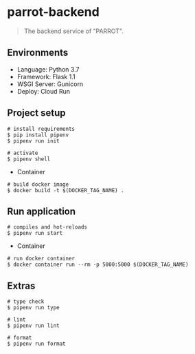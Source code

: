 # parrot-backend
> The backend service of "PARROT".

## Environments
- Language: Python 3.7
- Framework: Flask 1.1
- WSGI Server: Gunicorn
- Deploy: Cloud Run

## Project setup
```
# install requirements
$ pip install pipenv
$ pipenv run init

# activate
$ pipenv shell
```

- Container
```
# build docker image
$ docker build -t $(DOCKER_TAG_NAME) .
```

## Run application
```
# compiles and hot-reloads
$ pipenv run start
```

- Container
```
# run docker container
$ docker container run --rm -p 5000:5000 $(DOCKER_TAG_NAME)
```

## Extras
```
# type check
$ pipenv run type

# lint
$ pipenv run lint

# format
$ pipenv run format
```